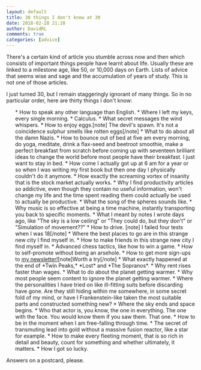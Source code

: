 ```yaml
---  
layout: default  
title: 30 things I don't know at 30  
date: 2018-02-28 21:28  
author: DavidRL  
comments: true  
categories: [advice]  
---  
```

There's a certain kind of article you stumble across now and then which consists of important things people have learnt about life. Usually these are linked to a milestone age, like 50, or 10,000 days on Earth. Lists of advice that seems wise and sage and the accumulation of years of study. This is not one of those articles.  

<!--more-->  

I just turned 30, but I remain staggeringly ignorant of many things. So in no particular order, here are thirty things I don't know:  

<ol>  
    * How to speak any other language than English.  
    * Where I left my keys, every single morning.  
    * Calculus.  
    * What secret messages the wind whispers.  
    * How to enjoy eggs.[note] The devil's spawn. It's not a coincidence sulphur smells like rotten eggs[/note]  
    * What to do about all the damn Nazis.  
    * How to bounce out of bed at five am every morning, do yoga, meditate, drink a flax-seed and beetroot smoothie, make a perfect breakfast from scratch before coming up with seventeen brilliant ideas to change the world before most people have their breakfast. I just want to stay in bed.  
    * How come I actually got up at 6 am for a year or so when I was writing my first book but then one day I physically couldn't do it anymore.  
    * How exactly the screaming vortex of insanity that is the stock market actually works.  
    * Why I find productivity articles so addictive, even though they contain no useful information, won't change my life and the time spent reading them could actually be used to actually be productive.  
    * What the song of the spheres sounds like.  
    * Why music is so effective at being a time machine, instantly transporting you back to specific moments.  
    * What I meant by notes I wrote days ago, like "The sky is a low ceiling" or "They could do, but they don't" or "Simulation of movement??"  
    * How to drive. [note] I failed four tests when I was 18[/note]  
    * Where the best places to go are in this strange new city I find myself in.  
    * How to make friends in this strange new city I find myself in.  
    * Advanced chess tactics, like how to win a game.  
    * How to self-promote without being an arsehole.  
    * How to get more sign-ups to <a href="http://www.tinyletter.com/davidralphlewis">my newsletter!</a>[note]Worth a try[/note]  
    * What exactly happened at the end of *Twin Peaks,* *Lost* and *The Sopranos*.  
    * Why rent rises faster than wages.  
    * What to do about the planet getting warmer.  
    * Why most people seem content to ignore the planet getting warmer.  
    * Where the personalities I have tried on like ill-fitting suits before discarding have gone. Are they still hiding within me somewhere, in some secret fold of my mind, or have I Frankenstein-like taken the most suitable parts and constructed something new?  
    * Where the sky ends and space begins.  
    * Who that actor is, you know, the one in everything. The one with the face. You would know them if you saw them. That one.  
    * How to be in the moment when I am free-falling through time.  
    * The secret of transmuting lead into gold without a massive fusion reactor, like a star for example.  
    * How to make every fleeting moment, that is so rich in detail and beauty, count for something and whether ultimately, it matters.  
    * How I got so lucky.  
</ol>  

Answers on a postcard, please.  
